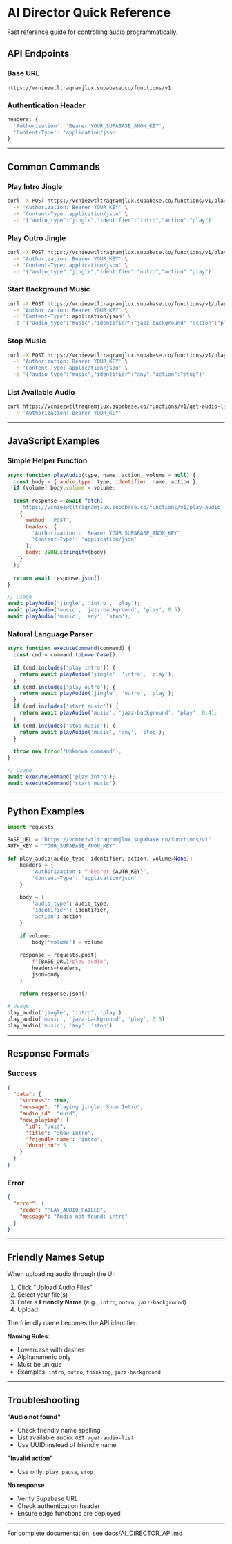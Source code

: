 # AI Director Quick Reference

Fast reference guide for controlling audio programmatically.

## API Endpoints

### Base URL
```
https://vcniezwtltraqramjlux.supabase.co/functions/v1
```

### Authentication Header
```javascript
headers: {
  'Authorization': 'Bearer YOUR_SUPABASE_ANON_KEY',
  'Content-Type': 'application/json'
}
```

---

## Common Commands

### Play Intro Jingle
```bash
curl -X POST https://vcniezwtltraqramjlux.supabase.co/functions/v1/play-audio \
  -H 'Authorization: Bearer YOUR_KEY' \
  -H 'Content-Type: application/json' \
  -d '{"audio_type":"jingle","identifier":"intro","action":"play"}'
```

### Play Outro Jingle
```bash
curl -X POST https://vcniezwtltraqramjlux.supabase.co/functions/v1/play-audio \
  -H 'Authorization: Bearer YOUR_KEY' \
  -H 'Content-Type: application/json' \
  -d '{"audio_type":"jingle","identifier":"outro","action":"play"}'
```

### Start Background Music
```bash
curl -X POST https://vcniezwtltraqramjlux.supabase.co/functions/v1/play-audio \
  -H 'Authorization: Bearer YOUR_KEY' \
  -H 'Content-Type': application/json' \
  -d '{"audio_type":"music","identifier":"jazz-background","action":"play","volume":0.4}'
```

### Stop Music
```bash
curl -X POST https://vcniezwtltraqramjlux.supabase.co/functions/v1/play-audio \
  -H 'Authorization: Bearer YOUR_KEY' \
  -H 'Content-Type: application/json' \
  -d '{"audio_type":"music","identifier":"any","action":"stop"}'
```

### List Available Audio
```bash
curl https://vcniezwtltraqramjlux.supabase.co/functions/v1/get-audio-list \
  -H 'Authorization: Bearer YOUR_KEY'
```

---

## JavaScript Examples

### Simple Helper Function
```javascript
async function playAudio(type, name, action, volume = null) {
  const body = { audio_type: type, identifier: name, action };
  if (volume) body.volume = volume;
  
  const response = await fetch(
    'https://vcniezwtltraqramjlux.supabase.co/functions/v1/play-audio',
    {
      method: 'POST',
      headers: {
        'Authorization': 'Bearer YOUR_SUPABASE_ANON_KEY',
        'Content-Type': 'application/json'
      },
      body: JSON.stringify(body)
    }
  );
  
  return await response.json();
}

// Usage
await playAudio('jingle', 'intro', 'play');
await playAudio('music', 'jazz-background', 'play', 0.5);
await playAudio('music', 'any', 'stop');
```

### Natural Language Parser
```javascript
async function executeCommand(command) {
  const cmd = command.toLowerCase();
  
  if (cmd.includes('play intro')) {
    return await playAudio('jingle', 'intro', 'play');
  }
  if (cmd.includes('play outro')) {
    return await playAudio('jingle', 'outro', 'play');
  }
  if (cmd.includes('start music')) {
    return await playAudio('music', 'jazz-background', 'play', 0.4);
  }
  if (cmd.includes('stop music')) {
    return await playAudio('music', 'any', 'stop');
  }
  
  throw new Error('Unknown command');
}

// Usage
await executeCommand('play intro');
await executeCommand('start music');
```

---

## Python Examples

```python
import requests

BASE_URL = "https://vcniezwtltraqramjlux.supabase.co/functions/v1"
AUTH_KEY = "YOUR_SUPABASE_ANON_KEY"

def play_audio(audio_type, identifier, action, volume=None):
    headers = {
        'Authorization': f'Bearer {AUTH_KEY}',
        'Content-Type': 'application/json'
    }
    
    body = {
        'audio_type': audio_type,
        'identifier': identifier,
        'action': action
    }
    
    if volume:
        body['volume'] = volume
    
    response = requests.post(
        f"{BASE_URL}/play-audio",
        headers=headers,
        json=body
    )
    
    return response.json()

# Usage
play_audio('jingle', 'intro', 'play')
play_audio('music', 'jazz-background', 'play', 0.5)
play_audio('music', 'any', 'stop')
```

---

## Response Formats

### Success
```json
{
  "data": {
    "success": true,
    "message": "Playing jingle: Show Intro",
    "audio_id": "uuid",
    "now_playing": {
      "id": "uuid",
      "title": "Show Intro",
      "friendly_name": "intro",
      "duration": 5
    }
  }
}
```

### Error
```json
{
  "error": {
    "code": "PLAY_AUDIO_FAILED",
    "message": "Audio not found: intro"
  }
}
```

---

## Friendly Names Setup

When uploading audio through the UI:

1. Click "Upload Audio Files"
2. Select your file(s)
3. Enter a **Friendly Name** (e.g., `intro`, `outro`, `jazz-background`)
4. Upload

The friendly name becomes the API identifier.

**Naming Rules:**
- Lowercase with dashes
- Alphanumeric only
- Must be unique
- Examples: `intro`, `outro`, `thinking`, `jazz-background`

---

## Troubleshooting

**"Audio not found"**
- Check friendly name spelling
- List available audio: `GET /get-audio-list`
- Use UUID instead of friendly name

**"Invalid action"**
- Use only: `play`, `pause`, `stop`

**No response**
- Verify Supabase URL
- Check authentication header
- Ensure edge functions are deployed

---

For complete documentation, see <filepath>docs/AI_DIRECTOR_API.md</filepath>
